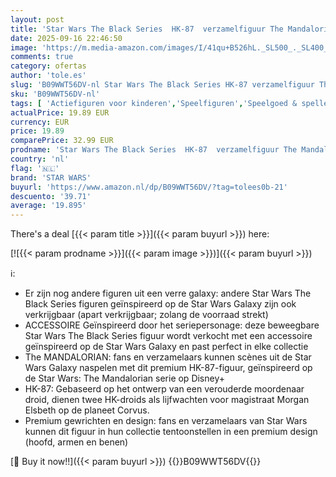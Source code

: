 ```yaml
---
layout: post
title: 'Star Wars The Black Series  HK-87  verzamelfiguur The Mandalorian  15 cm  vanaf 4 jaar'
date: 2025-09-16 22:46:50
image: 'https://m.media-amazon.com/images/I/41qu+B526hL._SL500_._SL400_.jpg'
comments: true
category: ofertas
author: 'tole.es'
slug: 'B09WWT56DV-nl Star Wars The Black Series HK-87 verzamelfiguur The...'
sku: 'B09WWT56DV-nl'
tags: [ 'Actiefiguren voor kinderen','Speelfiguren','Speelgoed & spellen','star wars','🇳🇱', ]
actualPrice: 19.89 EUR
currency: EUR
price: 19.89
comparePrice: 32.99 EUR
prodname: 'Star Wars The Black Series  HK-87  verzamelfiguur The Mandalorian  15 cm  vanaf 4 jaar'
country: 'nl'
flag: '🇳🇱'
brand: 'STAR WARS'
buyurl: 'https://www.amazon.nl/dp/B09WWT56DV/?tag=tolees0b-21'
descuento: '39.71'
average: '19.895'
---
```


There's a deal [{{< param title >}}]({{< param buyurl >}})  here:

[![{{< param prodname >}}]({{< param image >}})]({{< param buyurl >}})

ℹ️:

- Er zijn nog andere figuren uit een verre galaxy: andere Star Wars The Black Series figuren geïnspireerd op de Star Wars Galaxy zijn ook verkrijgbaar (apart verkrijgbaar; zolang de voorraad strekt)
- ACCESSOIRE Geïnspireerd door het seriepersonage: deze beweegbare Star Wars The Black Series figuur wordt verkocht met een accessoire geïnspireerd op de Star Wars Galaxy en past perfect in elke collectie
- The MANDALORIAN: fans en verzamelaars kunnen scènes uit de Star Wars Galaxy naspelen met dit premium HK-87-figuur, geïnspireerd op de Star Wars: The Mandalorian serie op Disney+
- HK-87: Gebaseerd op het ontwerp van een verouderde moordenaar droid, dienen twee HK-droids als lijfwachten voor magistraat Morgan Elsbeth op de planeet Corvus.
- Premium gewrichten en design: fans en verzamelaars van Star Wars kunnen dit figuur in hun collectie tentoonstellen in een premium design (hoofd, armen en benen)

[🛒 Buy it now!!]({{< param buyurl >}})
{{<world>}}B09WWT56DV{{</world>}}
